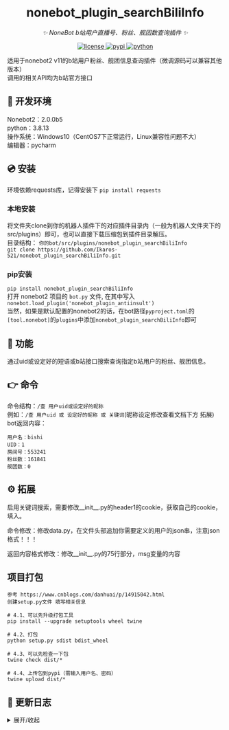 <div align="center">

# nonebot_plugin_searchBiliInfo
  
_✨ NoneBot b站用户直播号、粉丝、舰团数查询插件 ✨_
  

<a href="./LICENSE">
    <img src="https://img.shields.io/github/license/tkgs0/nonebot-plugin-antiinsult.svg" alt="license">
</a>
<a href="https://pypi.python.org/pypi/nonebot_plugin_searchBiliInfo">
    <img src="https://img.shields.io/pypi/v/nonebot_plugin_searchBiliInfo.svg" alt="pypi">
</a>
<a href="https://www.python.org">
    <img src="https://img.shields.io/badge/python-3.8+-blue.svg" alt="python">
</a>

</div>

适用于nonebot2 v11的b站用户粉丝、舰团信息查询插件（微调源码可以兼容其他版本）   
调用的相关API均为b站官方接口  

## 🔧 开发环境
Nonebot2：2.0.0b5  
python：3.8.13  
操作系统：Windows10（CentOS7下正常运行，Linux兼容性问题不大）  
编辑器：pycharm  

## 💿 安装
环境依赖requests库，记得安装下 `pip install requests`  
### 本地安装
将文件夹clone到你的机器人插件下的对应插件目录内（一般为机器人文件夹下的src/plugins）即可，也可以直接下载压缩包到插件目录解压。  
目录结构： ```你的bot/src/plugins/nonebot_plugin_searchBiliInfo```  
```git clone https://github.com/Ikaros-521/nonebot_plugin_searchBiliInfo.git```  
### pip安装
```pip install nonebot_plugin_searchBiliInfo```  
打开 nonebot2 项目的 ```bot.py``` 文件, 在其中写入  
```nonebot.load_plugin('nonebot_plugin_antiinsult')```  
当然，如果是默认配置的nonebot2的话，在bot路径```pyproject.toml```的```[tool.nonebot]```的```plugins```中添加```nonebot_plugin_searchBiliInfo```即可


## 🎉 功能
通过uid或设定好的短语或b站接口搜索查询指定b站用户的粉丝、舰团信息。

## 👉 命令
命令结构：```/查 用户uid或设定好的昵称```  
例如：```/查 用户uid 或 设定好的昵称 或 关键词```(昵称设定修改查看文档下方 拓展)
bot返回内容：
```
用户名：bishi
UID：1
房间号：553241
粉丝数：161841
舰团数：0
```
## ⚙️ 拓展
启用关键词搜索，需要修改__init__.py的header1的cookie，获取自己的cookie，填入。

命令修改：修改data.py，在文件头部追加你需要定义的用户的json串，注意json格式！！！

返回内容格式修改：修改__init__.py的75行部分，msg变量的内容  

## 项目打包

```
参考 https://www.cnblogs.com/danhuai/p/14915042.html
创建setup.py文件 填写相关信息

# 4.1、可以先升级打包工具
pip install --upgrade setuptools wheel twine

# 4.2、打包
python setup.py sdist bdist_wheel

# 4.3、可以先检查一下包
twine check dist/*

# 4.4、上传包到pypi（需输入用户名、密码）
twine upload dist/*
```

## 📝 更新日志

<details>
<summary>展开/收起</summary>

### 0.0.1

- 插件初次发布

### 0.1.0

- 更新基于vtbs.moe的主播数据，添加关键词搜索功能

</details>

